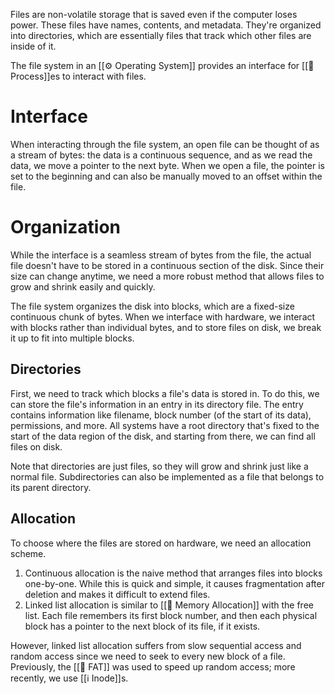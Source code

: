 Files are non-volatile storage that is saved even if the computer loses power. These files have names, contents, and metadata. They're organized into directories, which are essentially files that track which other files are inside of it.

The file system in an [[⚙️ Operating System]] provides an interface for [[💼 Process]]es to interact with files.

# Interface
When interacting through the file system, an open file can be thought of as a stream of bytes: the data is a continuous sequence, and as we read the data, we move a pointer to the next byte. When we open a file, the pointer is set to the beginning and can also be manually moved to an offset within the file.

# Organization
While the interface is a seamless stream of bytes from the file, the actual file doesn't have to be stored in a continuous section of the disk. Since their size can change anytime, we need a more robust method that allows files to grow and shrink easily and quickly.

The file system organizes the disk into blocks, which are a fixed-size continuous chunk of bytes. When we interface with hardware, we interact with blocks rather than individual bytes, and to store files on disk, we break it up to fit into multiple blocks.

## Directories
First, we need to track which blocks a file's data is stored in. To do this, we can store the file's information in an entry in its directory file. The entry contains information like filename, block number (of the start of its data), permissions, and more. All systems have a root directory that's fixed to the start of the data region of the disk, and starting from there, we can find all files on disk.

Note that directories are just files, so they will grow and shrink just like a normal file. Subdirectories can also be implemented as a file that belongs to its parent directory.

## Allocation
To choose where the files are stored on hardware, we need an allocation scheme.
1. Continuous allocation is the naive method that arranges files into blocks one-by-one. While this is quick and simple, it causes fragmentation after deletion and makes it difficult to extend files.
2. Linked list allocation is similar to [[🍰 Memory Allocation]] with the free list. Each file remembers its first block number, and then each physical block has a pointer to the next block of its file, if it exists.

However, linked list allocation suffers from slow sequential access and random access since we need to seek to every new block of a file. Previously, the [[🍩 FAT]] was used to speed up random access; more recently, we use [[ℹ️ Inode]]s.